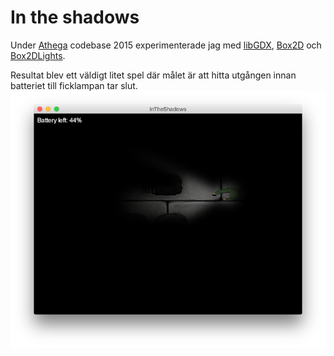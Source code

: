 # In the shadows
Under [Athega](http://athega.se) codebase 2015 experimenterade jag med [libGDX](https://libgdx.badlogicgames.com/), [Box2D](http://box2d.org/) 
och [Box2DLights](https://github.com/libgdx/box2dlights). 

Resultat blev ett väldigt litet spel där målet är att hitta utgången innan batteriet till ficklampan tar slut.
![Screenshot](screenshot.png)
